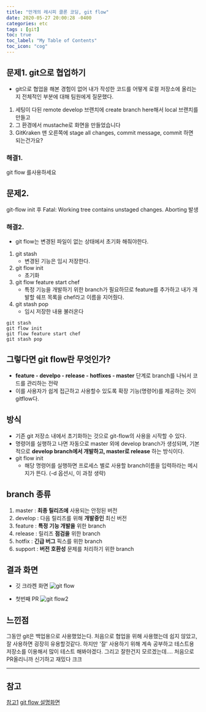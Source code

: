 ```yaml
---
title: "만개의 레시피 클론 코딩, git flow"
date: 2020-05-27 20:00:28 -0400
categories: etc
tags : [git]
toc: true
toc_label: "My Table of Contents"
toc_icon: "cog"
---
```

## 문제1. git으로 협업하기
- git으로 협업을 해본 경험이 없어 내가 작성한 코드를 어떻게 로컬 저장소에 올리는지 전체적인 부분에 대해 팀원에게 질문했다.

1. 세팅이 다된 remote develop 브랜치에 create branch here해서 local 브랜치를 만들고
2. 그 환경에서 mustache로 화면을 만들었습니다
3. GitKraken 맨 오른쪽에 stage all changes, commit message, commit 하면 되는건가요?

### 해결1.
git flow 를사용하세요

## 문제2.
git-flow init 후 Fatal: Working tree contains unstaged changes. Aborting 발생

### 해결2.
- git flow는 변경된 파일이 없는 상태에서 초기화 해줘야한다.

1. git stash
	- 변경된 기능은 임시 저장한다.
2. git flow init
	- 초기화
3. git flow feature start chef
	- 특정 기능을 개발하기 위한 branch가 필요하므로 feature를 추가하고 내가 개발할 쉐프 목록을 chef라고 이름을 지어줬다.
4. git stash pop
	- 임시 저장한 내용 불러온다

```
git stash
git flow init
git flow feature start chef
git stash pop
```

## 그렇다면 git flow란 무엇인가?
- __feature - develpo - release - hotfixes - master__ 단계로 branch를 나눠서 코드를 관리하는 전략
- 이를 사용자가 쉽게 접근하고 사용할수 있도록 확장 기능(명령어)를 제공하는 것이 gitflow다.

## 방식
- 기존 git 저장소 내에서 초기화하는 것으로 git-flow의 사용을 시작할 수 있다.
- 명령어를 실행하고 나면 자동으로 master 외에 develop branch가 생성되며,
기본적으로 __develop branch에서 개발하고, master로 release__ 하는 방식이다.
- git flow init
	- 해당 명령어를 실행하면 프로세스 별로 사용할 branch이름을 입력하라는 메시지가 뜬다. (-d 옵션시, 이 과정 생략)

## branch 종류
1. master : __최종 릴리즈에__ 사용되는 안정된 버전
2. develop : 다음 릴리즈를 위해 __개발중인__ 최신 버전
3. feature : __특정 기능 개발을__ 위한 branch
4. release : 릴리즈 __점검을__ 위한 branch
5. hotfix : __긴급 버그__ 픽스를 위한 branch
6. support : __버전 호환성__ 문제를 처리하기 위한 branch

## 결과 화면
- 깃 크라켄 화면
![git flow](https://user-images.githubusercontent.com/55946791/83005103-62df1580-a04b-11ea-8ea4-93f48cb1bc6d.JPG)

- 첫번째 PR
![git flow2](https://user-images.githubusercontent.com/55946791/83005096-61ade880-a04b-11ea-92df-a4ad4b367cfd.JPG)

## 느낀점
그동안 git은 백업용으로 사용했었는다. 처음으로 협업을 위해 사용했는데 쉽지 않았고, 잘 사용하면 굉장히 유용할것같다.
하지만 '잘' 사용하기 위해 계속 공부하고 테스트용 저장소를 이용해서 많이 테스트 해봐야겠다.
그리고 잘한건지 모르겠는데.... 처음으로 PR올리니까 신기하고 재밌다 크크



---
## 참고

[참고1](https://uroa.tistory.com/106)
[git flow 설명화면](https://danielkummer.github.io/git-flow-cheatsheet/index.ko_KR.html)
